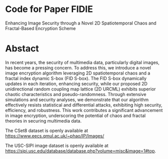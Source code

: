 # Code for Paper FIDIE
Enhancing Image Security through a Novel 2D Spatiotemporal Chaos and Fractal-Based Encryption Scheme

# Abstact
In recent years, the security of multimedia data, particularly digital images, has become a pressing concern. To address this, we introduce a novel image encryption algorithm leveraging 2D spatiotemporal chaos and a fractal index dynamic S-box (FID S-box).  The FID S-box dynamically updates in each iteration, enhancing security, while our proposed 2D unidirectional random coupling map lattice (2D URCML) exhibits superior chaotic characteristics and pseudo-randomness. Through extensive simulations and security analyses, we demonstrate that our algorithm effectively resists statistical and differential attacks, exhibiting high security, efficiency, and robustness. This work contributes a significant advancement in image encryption, underscoring the potential of chaos and fractal theories in securing multimedia data.

The CSet8 dataset is openly available at https://www.eecs.qmul.ac.uk/~phao/IP/Images/

The USC-SIPI image dataset is openly available at https://sipi.usc.edu/database/database.php?volume=misc&image=1#top.

